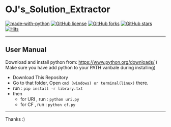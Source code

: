 # OJ's_Solution_Extractor

[![made-with-python](https://img.shields.io/badge/Made%20with-Python-1f425f.svg)](https://www.python.org/)
[![GitHub license](https://img.shields.io/github/license/xack20/OJ-s_Solution_Extractor.svg)](https://github.com/xack20/OJ-s_Solution_Extractor/blob/master/LICENSE)
[![GitHub forks](https://img.shields.io/github/forks/xack20/OJ-s_Solution_Extractor.svg?style=social&label=Fork)](https://github.com/xack20/OJ-s_Solution_Extractor)
[![GitHub stars](https://img.shields.io/github/stars/xack20/OJ-s_Solution_Extractor.svg?style=social&label=Stars)](https://github.com/xack20/OJ-s_Solution_Extractor)
[![Hits](https://hits.seeyoufarm.com/api/count/incr/badge.svg?url=https%3A%2F%2Fgithub.com%2Fxack20%2FOJ-s_Solution_Extractor&count_bg=%2379C83D&title_bg=%23555555&icon=&icon_color=%23E7E7E7&title=hits&edge_flat=false)](https://hits.seeyoufarm.com)

<hr>

## User Manual

Download and install python from: https://www.python.org/downloads/ ( Make sure you have add python to your PATH varibale during installing)

* Download This Repository
* Go to that folder, Open ```cmd (windows) or terminal(linux)``` there.
* run : ```pip install -r library.txt```
* then
  * for URI , run : ```python uri.py```
  * for CF  , run : ```python cf.py```

<hr>
Thanks :) 
